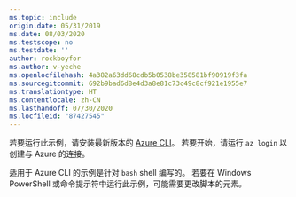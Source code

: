 ```yaml
---
ms.topic: include
origin.date: 05/31/2019
ms.date: 08/03/2020
ms.testscope: no
ms.testdate: ''
author: rockboyfor
ms.author: v-yeche
ms.openlocfilehash: 4a382a63dd68cdb5b0538be358581bf90919f3fa
ms.sourcegitcommit: 692b9bad6d8e4d3a8e81c73c49c8cf921e1955e7
ms.translationtype: HT
ms.contentlocale: zh-CN
ms.lasthandoff: 07/30/2020
ms.locfileid: "87427545"
---
```

若要运行此示例，请安装最新版本的 [Azure CLI](https://docs.azure.cn/cli/install-azure-cli?view=azure-cli-latest)。 若要开始，请运行 `az login` 以创建与 Azure 的连接。

适用于 Azure CLI 的示例是针对 `bash` shell 编写的。 若要在 Windows PowerShell 或命令提示符中运行此示例，可能需要更改脚本的元素。

<!-- Update_Description: update meta properties, wording update, update link -->